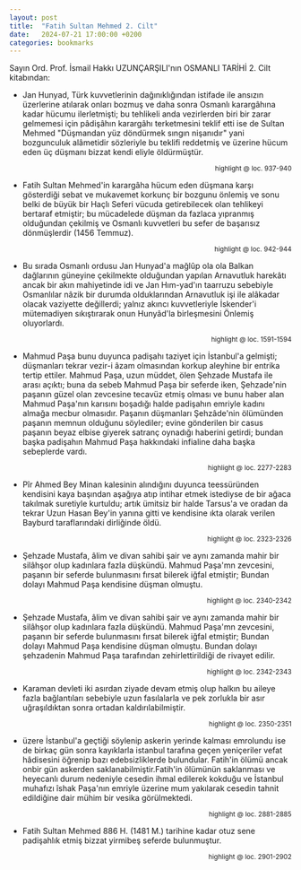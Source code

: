 ```yaml
---
layout: post
title:  "Fatih Sultan Mehmed 2. Cilt"
date:   2024-07-21 17:00:00 +0200
categories: bookmarks
---
```


Sayın Ord. Prof. İsmail Hakkı UZUNÇARŞILI'nın OSMANLI TARİHİ 2. Cilt kitabından:

* Jan Hunyad, Türk kuvvetlerinin dağınıklığından istifade ile ansızın üzerlerine atılarak onları bozmuş ve daha sonra Osmanlı karargâhına kadar hücumu ilerletmişti; bu tehlikeli anda vezirlerden biri bir zarar gelmemesi için pâdişâhın karargâhı terketmesini teklif etti ise de Sultan Mehmed "Düşmandan yüz döndürmek sıngın nişanıdır" yani bozgunculuk alâmetidir sözleriyle bu teklifi reddetmiş ve üzerine hücum eden üç düşmanı bizzat kendi eliyle öldürmüştür.

<p style="text-align: right;"><sup>highlight @ loc. 937-940</sup></p>

* Fatih Sultan Mehmed'in karargâha hücum eden düşmana karşı gösterdiği sebat ve mukavemet korkunç bir bozgunu önlemiş ve sonu belki de büyük bir Haçlı Seferi vücuda getirebilecek olan tehlikeyi bertaraf etmiştir; bu mücadelede düşman da fazlaca yıpranmış olduğundan çekilmiş ve Osmanlı kuvvetleri bu sefer de başarısız dönmüşlerdir (1456 Temmuz).

<p style="text-align: right;"><sup>highlight @ loc. 942-944</sup></p>

* Bu sırada Osmanlı ordusu Jan Hunyad'a mağlûp ola ola Balkan dağlarının güneyine çekilmekte olduğundan yapılan Arnavutluk harekâtı ancak bir akın mahiyetinde idi ve Jan Hım-yad'ın taarruzu sebebiyle Osmanlılar nâzik bir durumda olduklarından Arnavutluk işi ile alâkadar olacak vaziyette değillerdi; yalnız akıncı kuvvetleriyle İskender'i mütemadiyen sıkıştırarak onun Hunyâd'la birleşmesini Önlemiş oluyorlardı.

<p style="text-align: right;"><sup>highlight @ loc. 1591-1594</sup></p>

* Mahmud Paşa bunu duyunca padişahı taziyet için İstanbul'a gelmişti; düşmanları tekrar vezir-i âzam olmasından korkup aleyhine bir entrika tertip ettiler. Mahmud Paşa, uzun müddet, ölen Şehzade Mustafa ile arası açıktı; buna da sebeb Mahmud Paşa bir seferde iken, Şehzade'nin paşanın güzel olan zevcesine tecavüz etmiş olması ve bunu haber alan Mahmud Paşa'nın karısını boşadığı halde padişahın emriyle kadını almağa mecbur olmasıdır. Paşanın düşmanları Şehzâde'nin ölümünden paşanın memnun olduğunu söylediler; evine gönderilen bir casus paşanın beyaz elbise giyerek satranç oynadığı haberini getirdi; bundan başka padişahın Mahmud Paşa hakkındaki infialine daha başka sebeplerde vardı.

<p style="text-align: right;"><sup>highlight @ loc. 2277-2283</sup></p>

* Pîr Ahmed Bey Minan kalesinin alındığını duyunca teessüründen kendisini kaya başından aşağıya atıp intihar etmek istediyse de bir ağaca takılmak suretiyle kurtuldu; artık ümitsiz bir halde Tarsus'a ve oradan da tekrar Uzun Hasan Bey'in yanına gitti ve kendisine ıkta olarak verilen Bayburd taraflarındaki dirliğinde öldü.

<p style="text-align: right;"><sup>highlight @ loc. 2323-2326</sup></p>

* Şehzade Mustafa, âlim ve divan sahibi şair ve aynı zamanda mahir bir silâhşor olup kadınlara fazla düşkündü. Mahmud Paşa'mn zevcesini, paşanın bir seferde bulunmasını fırsat bilerek iğfal etmiştir; Bundan dolayı Mahmud Paşa kendisine düşman olmuştu.

<p style="text-align: right;"><sup>highlight @ loc. 2340-2342</sup></p>

* Şehzade Mustafa, âlim ve divan sahibi şair ve aynı zamanda mahir bir silâhşor olup kadınlara fazla düşkündü. Mahmud Paşa'mn zevcesini, paşanın bir seferde bulunmasını fırsat bilerek iğfal etmiştir; Bundan dolayı Mahmud Paşa kendisine düşman olmuştu. Bundan dolayı şehzadenin Mahmud Paşa tarafından zehirlettirildiği de rivayet edilir.

<p style="text-align: right;"><sup>highlight @ loc. 2342-2343</sup></p>

* Karaman devleti iki asırdan ziyade devam etmiş olup halkın bu aileye fazla bağlantıları sebebiyle uzun fasılalarla ve pek zorlukla bir asır uğraşıldıktan sonra ortadan kaldırılabilmiştir.

<p style="text-align: right;"><sup>highlight @ loc. 2350-2351</sup></p>

* üzere İstanbul'a geçtiği söylenip askerin yerinde kalması emrolundu ise de birkaç gün sonra kayıklarla istanbul tarafına geçen yeniçeriler vefat hâdisesini öğrenip bazı edebsizliklerde bulundular. Fatih'in ölümü ancak onbir gün askerden saklanabilmiştir.Fatih'in ölümünün saklanması ve heyecanlı durum nedeniyle cesedin ihmal edilerek kokduğu ve İstanbul muhafızı îshak Paşa'nın emriyle üzerine mum yakılarak cesedin tahnit edildiğine dair mühim bir vesika görülmektedi.

<p style="text-align: right;"><sup>highlight @ loc. 2881-2885</sup></p>

* Fatih Sultan Mehmed 886 H. (1481 M.) tarihine kadar otuz sene padişahlık etmiş bizzat yirmibeş seferde bulunmuştur.

<p style="text-align: right;"><sup>highlight @ loc. 2901-2902</sup></p>

